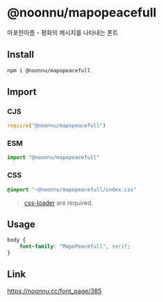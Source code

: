 # @noonnu/mapopeacefull
마포한아름 - 평화의 메시지를 나타내는 폰트

## Install
```sh
npm i @noonnu/mapopeacefull
```
## Import
### CJS
```js
require("@noonnu/mapopeacefull")
```
### ESM
```js
import "@noonnu/mapopeacefull"
```
### CSS 
```css
@import "~@noonnu/mapopeacefull/index.css"
```
> [css-loader](https://github.com/webpack-contrib/css-loader) are required.

## Usage
```css
body {
    font-family: "MapoPeacefull", serif;
}
```

## Link
https://noonnu.cc/font_page/385